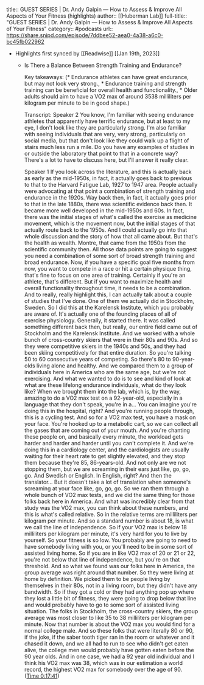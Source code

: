 title:: GUEST SERIES | Dr. Andy Galpin —  How to Assess & Improve All Aspects of Your Fitness (highlights)
author:: [[Huberman Lab]]
full-title:: "GUEST SERIES | Dr. Andy Galpin —  How to Assess & Improve All Aspects of Your Fitness"
category:: #podcasts
url:: https://share.snipd.com/episode/7ddbee52-aea0-4a38-a6c0-bc45fb022962

- Highlights first synced by [[Readwise]] [[Jan 19th, 2023]]
	- Is There a Balance Between Strength Training and Endurance?
	  
	  Key takeaways:
	  (* Endurance athletes can have great endurance, but may not look very strong., * Endurance training and strength training can be beneficial for overall health and functionality., * Older adults should aim to have a VO2 max of around 3538 milliliters per kilogram per minute to be in good shape.)
	  
	  Transcript:
	  Speaker 2
	  You know, I'm familiar with seeing endurance athletes that apparently have terrific endurance, but at least to my eye, I don't look like they are particularly strong. I'm also familiar with seeing individuals that are very, very strong, particularly on social media, but that don't look like they could walk up a flight of stairs much less run a mile. Do you have any examples of studies in or outside the laboratory that point to that in a concrete way? There's a lot to have to discuss here, but I'll answer it really clear.
	  
	  Speaker 1
	  If you look across the literature, and this is actually back as early as the mid-1950s, in fact, it actually goes back to previous to that to the Harvard Fatigue Lab, 1927 to 1947 area. People actually were advocating at that point a combination of strength training and endurance in the 1920s. Way back then, in fact, it actually goes prior to that in the late 1880s, there was scientific evidence back then. It became more well developed in the mid-1950s and 60s. In fact, there was the initial stages of what's called the exercise as medicine movement, which is the movement now, but the initial stages of that actually route back to the 1950s. And I could actually go into that whole discussion and the story of how that all came about. But that's the health as wealth. Montre, that came from the 1950s from the scientific community then. All those data points are going to suggest you need a combination of some sort of broad strength training and broad endurance. Now, if you have a specific goal five months from now, you want to compete in a race or hit a certain physique thing, that's fine to focus on one area of training. Certainly if you're an athlete, that's different. But if you want to maximize health and overall functionality throughout time, it needs to be a combination. And to really, really highlight this, I can actually talk about a couple of studies that I've done. One of them we actually did in Stockholm, Sweden. So I did this at the Karelensk Institute, which you probably are aware of. It's actually one of the founding places of all of exercise physiology. Generally, it started there. It was called something different back then, but really, our entire field came out of Stockholm and the Karelensk Institute. And we worked with a whole bunch of cross-country skiers that were in their 80s and 90s. And so they were competitive skiers in the 1940s and 50s, and they had been skiing competitively for that entire duration. So you're talking 50 to 60 consecutive years of competing. So there's 80 to 90-year-olds living alone and healthy. And we compared them to a group of individuals here in America who are the same age, but we're not exercising. And what we wanted to do is to see and kind of look at what are these lifelong endurance individuals, what do they look like? When we brought them into the lab, which is, by the way, amazing to do a VO2 max test on a 92-year-old, especially in a language that they don't speak, you're in a... You can imagine you're doing this in the hospital, right? And you're running people through, this is a cycling test. And so for a VO2 max test, you have a mask on your face. You're hooked up to a metabolic cart, so we can collect all the gases that are coming out of your mouth. And you're chanting these people on, and basically every minute, the workload gets harder and harder and harder until you can't complete it. And we're doing this in a cardiology center, and the cardiologists are usually waiting for their heart rate to get slightly elevated, and they stop them because they're 85, 86-years-old. And not only are we not stopping them, but we are screaming in their ears just like, go, go, go. And Swedish or English. In English, right? And then the translator... But it doesn't take a lot of translation when someone's screaming at your face like, go, go, go. So we ran them through a whole bunch of VO2 max tests, and we did the same thing for those folks back here in America. And what was incredibly clear from that study was the VO2 max, you can think about these numbers, and this is what's called relative. So in the relative terms are milliliters per kilogram per minute. And so a standard number is about 18, is what we call the line of independence. So if your VO2 max is below 18 milliliters per kilogram per minute, it's very hard for you to live by yourself. So your fitness is so low. You probably are going to need to have somebody living with you, or you'll need to be in some sort of assisted living home. So if you are in like VO2 max of 20 or 21 or 22, you're not below that line of independence, but you're on that threshold. And so what we found was our folks here in America, the group average was right around that number. So they were living at home by definition. We picked them to be people living by themselves in their 80s, not in a living room, but they didn't have any bandwidth. So if they got a cold or they had anything pop up where they lost a little bit of fitness, they were going to drop below that line and would probably have to go to some sort of assisted living situation. The folks in Stockholm, the cross-country skiers, the group average was most closer to like 35 to 38 milliliters per kilogram per minute. Now that number is about the VO2 max you would find for a normal college male. And so these folks that were literally 80 or 90, if the joke, if the saber tooth tiger ran in the room or whatever and it chased it down, and we all had to run to see who didn't get eaten alive, the college men would probably have gotten eaten before the 90 year olds. And in one case, we had a 92 year old individual and I think his VO2 max was 38, which was in our estimation a world record, the highest VO2 max for somebody over the age of 90. ([Time 0:17:41](https://share.snipd.com/snip/01400ec6-6e7e-4535-aa50-43e0640d1dd8))